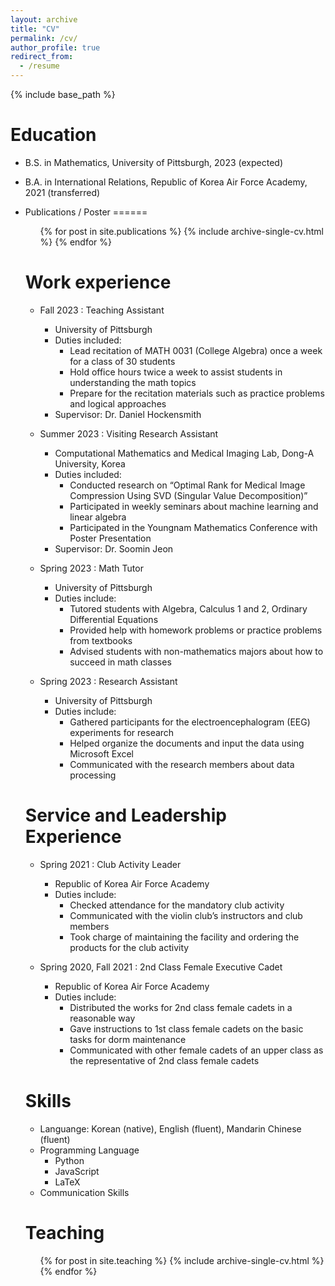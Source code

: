 ```yaml
---
layout: archive
title: "CV"
permalink: /cv/
author_profile: true
redirect_from:
  - /resume
---
```


{% include base_path %}

Education
======
* B.S. in Mathematics, University of Pittsburgh, 2023 (expected)
* B.A. in International Relations, Republic of Korea Air Force Academy, 2021 (transferred)

* Publications / Poster
======
  <ul>{% for post in site.publications %}
    {% include archive-single-cv.html %}
  {% endfor %}
  

Work experience
======
* Fall 2023 : Teaching Assistant
  * University of Pittsburgh
  * Duties included:
    - Lead recitation of MATH 0031 (College Algebra) once a week for a class of 30 students
    - Hold office hours twice a week to assist students in understanding the math topics
    - Prepare for the recitation materials such as practice problems and logical approaches
  * Supervisor: Dr. Daniel Hockensmith

* Summer 2023 : Visiting Research Assistant
  * Computational Mathematics and Medical Imaging Lab, Dong-A University, Korea
  * Duties included:
    - Conducted research on “Optimal Rank for Medical Image Compression Using SVD (Singular Value Decomposition)”
    - Participated in weekly seminars about machine learning and linear algebra
    - Participated in the Youngnam Mathematics Conference with Poster Presentation
  * Supervisor: Dr. Soomin Jeon

 * Spring 2023 : Math Tutor
   * University of Pittsburgh
   * Duties include:
     - Tutored students with Algebra, Calculus 1 and 2, Ordinary Differential Equations
     - Provided help with homework problems or practice problems from textbooks
     - Advised students with non-mathematics majors about how to succeed in math classes
  
  * Spring 2023 : Research Assistant
    * University of Pittsburgh
    * Duties include:
      - Gathered participants for the electroencephalogram (EEG) experiments for research
      - Helped organize the documents and input the data using Microsoft Excel
      - Communicated with the research members about data processing
 
Service and Leadership Experience
======

   
* Spring 2021 : Club Activity Leader
  * Republic of Korea Air Force Academy
  * Duties include:
    - Checked attendance for the mandatory club activity
    - Communicated with the violin club’s instructors and club members
    - Took charge of maintaining the facility and ordering the products for the club activity
  
* Spring 2020, Fall 2021 : 2nd Class Female Executive Cadet
  * Republic of Korea Air Force Academy
  * Duties include:
    - Distributed the works for 2nd class female cadets in a reasonable way
    - Gave instructions to 1st class female cadets on the basic tasks for dorm maintenance
    - Communicated with other female cadets of an upper class as the representative of 2nd class female cadets

Skills
======
* Languange: Korean (native), English (fluent), Mandarin Chinese (fluent)
* Programming Language
  * Python
  * JavaScript
  * LaTeX
* Communication Skills


Teaching
======
  <ul>{% for post in site.teaching %}
    {% include archive-single-cv.html %}
  {% endfor %}</ul>
  
